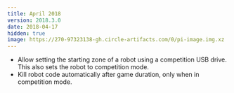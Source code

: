 ```yaml
---
title: April 2018
version: 2018.3.0
date: 2018-04-17
hidden: true
image: https://270-97323138-gh.circle-artifacts.com/0/pi-image.img.xz
---
```


- Allow setting the starting zone of a robot using a competition USB drive. This also sets the robot to competition mode.
- Kill robot code automatically after game duration, only when in competition mode.
